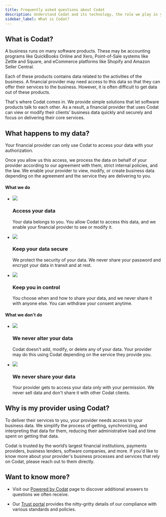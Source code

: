 ```yaml
---
title: Frequently asked questions about Codat
description: Understand Codat and its technology, the role we play in your provider's processes, and how we handle your data
sidebar_label: What is Codat?
---
```


## What is Codat?

A business runs on many software products. These may be accounting programs like QuickBooks Online and Xero, Point-of-Sale systems like Zettle and Square, and eCommerce platforms like Shopify and Amazon Seller Central.

Each of these products contains data related to the activities of the business. A financial provider may need access to this data so that they can offer their services to the business. However, it is often difficult to get data out of these products.

That's where Codat comes in. We provide simple solutions that let software products talk to each other. As a result, a financial provider that uses Codat can view or modify their clients' business data quickly and securely and focus on delivering their core services.

## What happens to my data?

Your financial provider can only use Codat to access your data with your authorization. 

Once you allow us this access, we process the data on behalf of your provider according to our agreement with them, strict internal policies, and the law. We enable your provider to view, modify, or create business data depending on the agreement and the service they are delivering to you. 

#### What we do

<ul className="card-container col-3">
 
  <li className="card animation-pulse">
    <div className="header">
      <img
        src="/img/wp-icons/check-circle.png"
        className="mini-icon"
      />
      <h3>Access your data</h3>
    </div>
    <p>
    Your data belongs to you. You allow Codat to access this data, and we enable your financial provider to see or modify it. 
    </p>
  </li>

  <li className="card animation-pulse">
    <div className="header">
      <img
        src="/img/wp-icons/check-circle.png"
        className="mini-icon"
      />
      <h3>Keep your data secure</h3>
    </div>
    <p>
    We protect the security of your data. We never share your password and encrypt your data in transit and at rest.
    </p>
  </li>

  <li className="card animation-pulse">
    <div className="header">
      <img
        src="/img/wp-icons/check-circle.png"
        className="mini-icon"
      />
      <h3>Keep you in control</h3>
    </div>
    <p>
    You choose when and how to share your data, and we never share it with anyone else. You can withdraw your consent anytime.
    </p>
  </li>

</ul>

#### What we don't do

<ul className="card-container col-2">
 
  <li className="card animation-pulse">
    <div className="header">
      <img
        src="/img/wp-icons/x-circle.png"
        className="mini-icon"
      />
      <h3>We never alter your data</h3>
    </div>
    <p>
    Codat doesn't add, modify, or delete any of your data. Your provider may do this using Codat depending on the service they provide you.
    </p>
  </li>

  <li className="card animation-pulse">
    <div className="header">
      <img
        src="/img/wp-icons/x-circle.png"
        className="mini-icon"
      />
      <h3>We never share your data</h3>
    </div>
    <p>
    Your provider gets to access your data only with your permission. We never sell data and don't share it with other Codat clients.
    </p>
  </li>

</ul>

## Why is my provider using Codat?

To deliver their services to you, your provider needs access to your business data. We simplify the process of getting, synchronizing, and interpreting that data for them, reducing their administrative load and time spent on getting that data. 

Codat is trusted by the world’s largest financial institutions, payments providers, business lenders, software companies, and more. If you'd like to know more about your provider's business processes and services that rely on Codat, please reach out to them directly. 

## Want to know more?

- Visit our [Powered by Codat](https://www.codat.io/powered-by-codat/) page to discover additional answers to questions we often receive.

- Our [Trust portal](https://trust.codat.io/) provides the nitty-gritty details of our compliance with various standards and policies.

